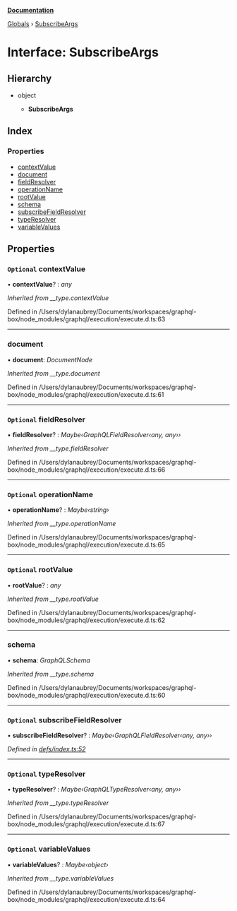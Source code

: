 **[Documentation](../README.md)**

[Globals](../README.md) › [SubscribeArgs](subscribeargs.md)

# Interface: SubscribeArgs

## Hierarchy

* object

  * **SubscribeArgs**

## Index

### Properties

* [contextValue](subscribeargs.md#optional-contextvalue)
* [document](subscribeargs.md#document)
* [fieldResolver](subscribeargs.md#optional-fieldresolver)
* [operationName](subscribeargs.md#optional-operationname)
* [rootValue](subscribeargs.md#optional-rootvalue)
* [schema](subscribeargs.md#schema)
* [subscribeFieldResolver](subscribeargs.md#optional-subscribefieldresolver)
* [typeResolver](subscribeargs.md#optional-typeresolver)
* [variableValues](subscribeargs.md#optional-variablevalues)

## Properties

### `Optional` contextValue

• **contextValue**? : *any*

*Inherited from __type.contextValue*

Defined in /Users/dylanaubrey/Documents/workspaces/graphql-box/node_modules/graphql/execution/execute.d.ts:63

___

###  document

• **document**: *DocumentNode*

*Inherited from __type.document*

Defined in /Users/dylanaubrey/Documents/workspaces/graphql-box/node_modules/graphql/execution/execute.d.ts:61

___

### `Optional` fieldResolver

• **fieldResolver**? : *Maybe‹GraphQLFieldResolver‹any, any››*

*Inherited from __type.fieldResolver*

Defined in /Users/dylanaubrey/Documents/workspaces/graphql-box/node_modules/graphql/execution/execute.d.ts:66

___

### `Optional` operationName

• **operationName**? : *Maybe‹string›*

*Inherited from __type.operationName*

Defined in /Users/dylanaubrey/Documents/workspaces/graphql-box/node_modules/graphql/execution/execute.d.ts:65

___

### `Optional` rootValue

• **rootValue**? : *any*

*Inherited from __type.rootValue*

Defined in /Users/dylanaubrey/Documents/workspaces/graphql-box/node_modules/graphql/execution/execute.d.ts:62

___

###  schema

• **schema**: *GraphQLSchema*

*Inherited from __type.schema*

Defined in /Users/dylanaubrey/Documents/workspaces/graphql-box/node_modules/graphql/execution/execute.d.ts:60

___

### `Optional` subscribeFieldResolver

• **subscribeFieldResolver**? : *Maybe‹GraphQLFieldResolver‹any, any››*

*Defined in [defs/index.ts:52](https://github.com/badbatch/graphql-box/blob/2d19c63/packages/subscribe/src/defs/index.ts#L52)*

___

### `Optional` typeResolver

• **typeResolver**? : *Maybe‹GraphQLTypeResolver‹any, any››*

*Inherited from __type.typeResolver*

Defined in /Users/dylanaubrey/Documents/workspaces/graphql-box/node_modules/graphql/execution/execute.d.ts:67

___

### `Optional` variableValues

• **variableValues**? : *Maybe‹object›*

*Inherited from __type.variableValues*

Defined in /Users/dylanaubrey/Documents/workspaces/graphql-box/node_modules/graphql/execution/execute.d.ts:64